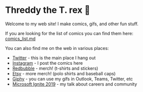# Threddy the T. rex 🦖

Welcome to my web site! I make comics, gifs, and other fun stuff.

If you are looking for the list of comics you can find them here: [comics_list.md](comics_list.md)

You can also find me on the web in various places:

* [Twitter](https://twitter.com/threddyrex) - this is the main place I hang out
* [Instagram](https://www.instagram.com/threddyrex/) - I post the comics here
* [Redbubble](https://www.redbubble.com/people/threddythetrex/?asc=u) - merch! (t-shirts and stickers)
* [Etsy](https://www.etsy.com/shop/ThreddyRex) - more merch! (polo shirts and baseball caps)
* [Giphy](https://giphy.com/threddyrex) - you can use my gifs in Outlook, Teams, Twitter, etc
* [Microsoft Ignite 2019](https://myignite.techcommunity.microsoft.com/sessions/81715) - my talk about careers and community
